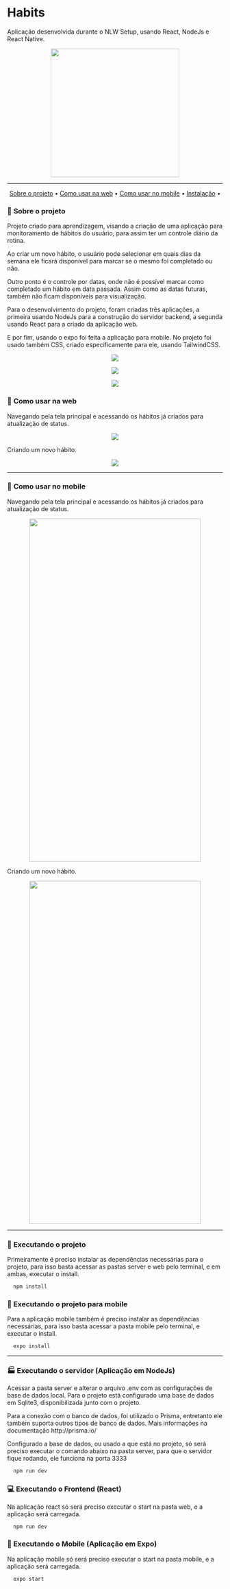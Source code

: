 # Habits

Aplicação desenvolvida durante o NLW Setup, usando React, NodeJs e React Native.

<p align="center">
   <img src="https://github.com/fanuelcouto99/habits/blob/main/img/logo.svg" width="300">
</p>

<hr>

<p align="center">
 <a href="#scroll-sobre-o-projeto">Sobre o projeto</a> •
 <a href="#pencil-como-usar-na-web">Como usar na web</a> •
 <a href="#pencil-como-usar-no-mobile">Como usar no mobile</a> •
 <a href="#rocket-executando-o-projeto">Instalação</a> •
</p>

### :scroll: **Sobre o projeto**

<p>Projeto criado para aprendizagem, visando a criação de uma aplicação para monitoramento de hábitos do usuário, para assim ter um controle diário da rotina.</p>
<p>Ao criar um novo hábito, o usuário pode selecionar em quais dias da semana ele ficará disponível para marcar se o mesmo foi completado ou não.</p> 
<p>Outro ponto é o controle por datas, onde não é possível marcar como completado um hábito em data passada. Assim como as datas futuras, também não ficam disponíveis para visualização.</p>
<p>Para o desenvolvimento do projeto, foram criadas três aplicações, a primeira usando NodeJs para a construção do servidor backend, a segunda usando React para a criado da aplicação web.</p> 
<p>E por fim, usando o expo foi feita a aplicação para mobile.
No projeto foi usado também CSS, criado especificamente para ele, usando TailwindCSS.</p>

<p align="center">
   <img src="https://github.com/fanuelcouto99/habits/blob/main/img/main.png">
</p>

<p align="center">
   <img src="https://github.com/fanuelcouto99/habits/blob/main/img/detail.png">
</p>

<p align="center">
   <img src="https://github.com/fanuelcouto99/habits/blob/main/img/new.png">
</p>

### :pencil: **Como usar na web**

Navegando pela tela principal e acessando os hábitos já criados para atualização de status.

<p align="center">
   <img src="https://github.com/fanuelcouto99/habits/blob/main/img/navigate-main.gif">
</p>

Criando um novo hábito.

<p align="center">
   <img src="https://github.com/fanuelcouto99/habits/blob/main/img/new-habit.gif">
</p>

<hr>

### :pencil: **Como usar no mobile**

Navegando pela tela principal e acessando os hábitos já criados para atualização de status.

<p align="center">
   <img src="https://github.com/fanuelcouto99/habits/blob/main/img/navigate-main-mobile.gif" width="400" height="800">
</p>

Criando um novo hábito.

<p align="center">
   <img src="https://github.com/fanuelcouto99/habits/blob/main/img/new-habit-mobile.gif" width="400" height="800">
</p>

<hr>

### :rocket: **Executando o projeto**

<p>Primeiramente é preciso instalar as dependências necessárias para o projeto, para isso basta acessar as pastas server e web pelo terminal, e em ambas, executar o install.</p>

```bash
  npm install
```

### :rocket: Executando o projeto para mobile

<p>Para a aplicação mobile também é preciso instalar as dependências necessárias, para isso basta acessar a pasta mobile pelo terminal, e executar o install.</p>

```bash
  expo install
```

<hr>

### :factory: Executando o servidor (Aplicação em NodeJs)

<p>Acessar a pasta server e alterar o arquivo .env com as configurações de base de dados local. Para o projeto está configurado uma base de dados em Sqlite3, disponibilizada junto com o projeto.</p> 

<p>Para a conexão com o banco de dados, foi utilizado o Prisma, entretanto ele também suporta outros tipos de banco de dados. Mais informações na documentação http://prisma.io/</p>

<!-- <p align="center">
   <img src="https://github.com/fanuelcouto99/rickAndMorty/blob/main/img/knexfile.png">
</p> -->

<p>Configurado a base de dados, ou usado a que está no projeto, só será preciso executar o comando abaixo na pasta server, para que o servidor fique rodando, ele funciona na porta 3333</p>

```bash
  npm run dev
```

### :computer: Executando o Frontend (React)

<p>Na aplicação react só será preciso executar o start na pasta web, e a aplicação será carregada.</p>

```bash
  npm run dev
```

### :iphone: Executando o Mobile (Aplicação em Expo)

<p>Na aplicação mobile só será preciso executar o start na pasta mobile, e a aplicação será carregada.</p>

```bash
  expo start
```
